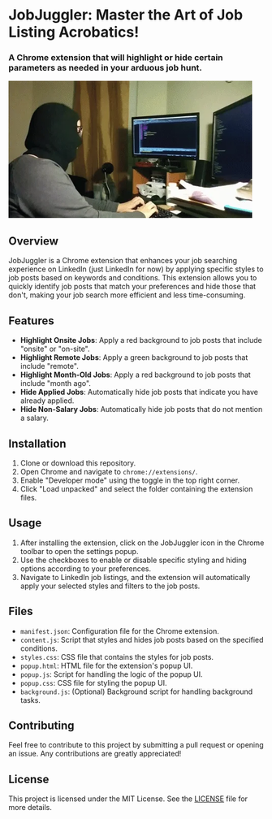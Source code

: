# JobJuggler: Master the Art of Job Listing Acrobatics!
### A Chrome extension that will highlight or hide certain parameters as needed in your arduous job hunt.

![JobJuggler](https://raw.githubusercontent.com/kr1st1n4gr0eg3r/job-juggler/main/assets/giphy.webp)

## Overview

JobJuggler is a Chrome extension that enhances your job searching experience on LinkedIn (just LinkedIn for now) by applying specific styles to job posts based on keywords and conditions. This extension allows you to quickly identify job posts that match your preferences and hide those that don't, making your job search more efficient and less time-consuming.

## Features

- **Highlight Onsite Jobs**: Apply a red background to job posts that include "onsite" or "on-site".
- **Highlight Remote Jobs**: Apply a green background to job posts that include "remote".
- **Highlight Month-Old Jobs**: Apply a red background to job posts that include "month ago".
- **Hide Applied Jobs**: Automatically hide job posts that indicate you have already applied.
- **Hide Non-Salary Jobs**: Automatically hide job posts that do not mention a salary.

## Installation

1. Clone or download this repository.
2. Open Chrome and navigate to `chrome://extensions/`.
3. Enable "Developer mode" using the toggle in the top right corner.
4. Click "Load unpacked" and select the folder containing the extension files.

## Usage

1. After installing the extension, click on the JobJuggler icon in the Chrome toolbar to open the settings popup.
2. Use the checkboxes to enable or disable specific styling and hiding options according to your preferences.
3. Navigate to LinkedIn job listings, and the extension will automatically apply your selected styles and filters to the job posts.

## Files

- `manifest.json`: Configuration file for the Chrome extension.
- `content.js`: Script that styles and hides job posts based on the specified conditions.
- `styles.css`: CSS file that contains the styles for job posts.
- `popup.html`: HTML file for the extension's popup UI.
- `popup.js`: Script for handling the logic of the popup UI.
- `popup.css`: CSS file for styling the popup UI.
- `background.js`: (Optional) Background script for handling background tasks.

## Contributing

Feel free to contribute to this project by submitting a pull request or opening an issue. Any contributions are greatly appreciated!

## License

This project is licensed under the MIT License. See the [LICENSE](LICENSE) file for more details.
